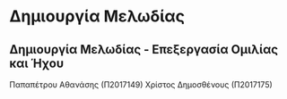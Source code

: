 # Δημιουργία Μελωδίας
## Δημιουργία Μελωδίας - Επεξεργασία Ομιλίας και Ήχου

Παπαπέτρου Αθανάσης (Π2017149)
Χρίστος Δημοσθένους (Π2017175)
